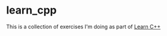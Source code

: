 # learn_cpp

This is a collection of exercises I'm doing as part of [Learn C++](https://www.learncpp.com/)
